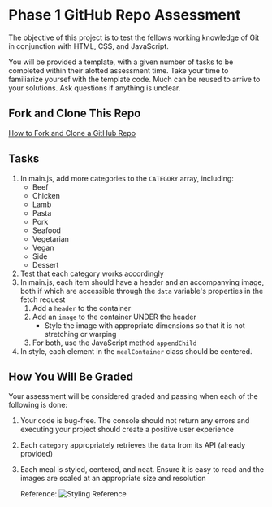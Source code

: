 # Phase 1 GitHub Repo Assessment

The objective of this project is to test the fellows working knowledge of Git in conjunction with HTML, CSS, and JavaScript.

You will be provided a template, with a given number of tasks to be completed within their alotted assessment time. Take your time to familiarize yoursef with the template code. Much can be reused to arrive to your solutions. Ask questions if anything is unclear.

## Fork and Clone This Repo
[How to Fork and Clone a GitHub Repo](https://docs.github.com/en/get-started/quickstart/fork-a-repo)

## Tasks

1. In main.js, add more categories to the ``CATEGORY`` array, including:
    - Beef
    - Chicken
    - Lamb
    - Pasta
    - Pork
    - Seafood
    - Vegetarian
    - Vegan
    - Side
    - Dessert
2. Test that each category works accordingly
3. In main.js, each item should have a header and an accompanying image, both if which are accessible through the ``data`` variable's properties in the fetch request
    1. Add a ``header`` to the container
    2. Add an ``image`` to the container UNDER the header
       - Style the image with appropriate dimensions so that it is not stretching or warping
    4. For both, use the JavaScript method ``appendChild``
4. In style, each element in the ``mealContainer`` class should be centered.

## How You Will Be Graded

Your assessment will be considered graded and passing when each of the following is done:

1. Your code is bug-free. The console should not return any errors and executing your project should create a positive user experience
2. Each ``category`` appropriately retrieves the ``data`` from its API (already provided)
3. Each meal is styled, centered, and neat. Ensure it is easy to read and the images are scaled at an appropriate size and resolution

   Reference:
    ![Styling Reference](https://raw.githubusercontent.com/The-Knowledge-House/IF_23_24_week_6_assessment_TEMPLATE/main/week_6_assessment_project_TEMPLATE/images/reference.png?token=GHSAT0AAAAAACHRUK46CVMED2NPS5I2YQUOZIDSCFA)
